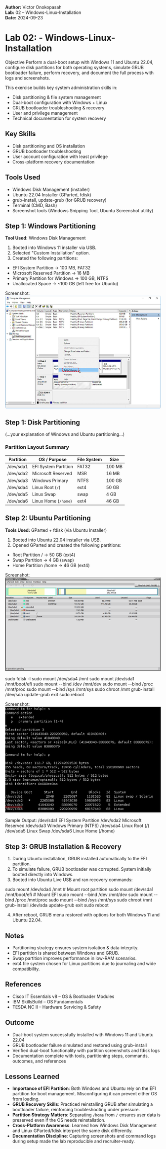 **Author:** Victor Onokopasah  
**Lab:** 02 – Windows-Linux-Installation  
**Date:** 2024-09-23  



# Lab 02: - Windows-Linux-Installation

Objective
Perform a dual-boot setup with Windows 11 and Ubuntu 22.04, configure disk partitions for both operating systems, simulate GRUB bootloader failure, perform recovery, and document the full process with logs and screenshots.

This exercise builds key system administration skills in:

-  Disk partitioning & file system management
-  Dual-boot configuration with Windows + Linux
-  GRUB bootloader troubleshooting & recovery
-  User and privilege management
-  Technical documentation for system recovery

## Key Skills
- Disk partitioning and OS installation
- GRUB bootloader troubleshooting
- User account configuration with least privilege
- Cross-platform recovery documentation

## Tools Used
-  Windows Disk Management (installer)
- Ubuntu 22.04 Installer (GParted, fdisk)
- grub-install, update-grub (for GRUB recovery)
-  Terminal (CMD, Bash)
- Screenshot tools (Windows Snipping Tool, Ubuntu Screenshot utility)

## Step 1: Windows Partitioning

**Tool Used:** Windows Disk Management  

1. Booted into Windows 11 installer via USB.
2. Selected "Custom Installation" option.
3. Created the following partitions:
- EFI System Partition → 100 MB, FAT32
- Microsoft Reserved Partition → 16 MB
- Primary Partition for Windows → 100 GB, NTFS
- Unallocated Space → ~100 GB (left free for Ubuntu)

 Screenshot:
![Windows Partition](Images/windows11-partition.png.png)

## Step 1: Disk Partitioning
(…your explanation of Windows and Ubuntu partitioning…)

### Partition Layout Summary
| Partition | OS / Purpose        | File System | Size    |
|-----------|---------------------|-------------|---------|
| /dev/sda1 | EFI System Partition| FAT32       | 100 MB  |
| /dev/sda2 | Microsoft Reserved  | MSR         | 16 MB   |
| /dev/sda3 | Windows Primary     | NTFS        | 100 GB  |
| /dev/sda4 | Linux Root (`/`)    | ext4        | 50 GB   |
| /dev/sda5 | Linux Swap          | swap        | 4 GB    |
| /dev/sda6 | Linux Home (`/home`)| ext4        | 46 GB   |


## Step 2: Ubuntu Partitioning

**Tools Used:** GParted + fdisk (via Ubuntu Installer)

1. Booted into Ubuntu 22.04 installer via USB.
2. Opened GParted and created the following partitions:
- Root Partition / → 50 GB (ext4)
- Swap Partition → 4 GB (swap)
-  Home Partition /home → 46 GB (ext4)

 Screenshot:
![Ubuntu Partition](Images/ubuntu-partition-gparted.png.png)

sudo fdisk -l
sudo mount /dev/sda4 /mnt
sudo mount /dev/sda1 /mnt/boot/efi
sudo mount --bind /dev /mnt/dev
sudo mount --bind /proc /mnt/proc
sudo mount --bind /sys /mnt/sys
sudo chroot /mnt
grub-install /dev/sda
update-grub
exit
sudo reboot

 Screenshot:
![fdisk Output](Images/fdisk-output.png.png)

Sample Output:
/dev/sda1  EFI System Partition
/dev/sda2  Microsoft Reserved
/dev/sda3  Windows Primary (NTFS)
/dev/sda4  Linux Root (/)
/dev/sda5  Linux Swap
/dev/sda6  Linux Home (/home)

## Step 3: GRUB Installation & Recovery
1. During Ubuntu installation, GRUB installed automatically to the EFI partition.
2. To simulate failure, GRUB bootloader was corrupted. System initially booted directly into Windows.
3. Booted into Ubuntu Live USB and ran recovery commands:

sudo mount /dev/sda4 /mnt        # Mount root partition
sudo mount /dev/sda1 /mnt/boot/efi   # Mount EFI
sudo mount --bind /dev /mnt/dev
sudo mount --bind /proc /mnt/proc
sudo mount --bind /sys /mnt/sys
sudo chroot /mnt
grub-install /dev/sda
update-grub
exit
sudo reboot

4. After reboot, GRUB menu restored with options for both Windows 11 and Ubuntu 22.04.


## Notes
-  Partitioning strategy ensures system isolation & data integrity.
-  EFI partition is shared between Windows and GRUB.
-  Swap partition improves performance in low-RAM scenarios.
-  ext4 file system chosen for Linux partitions due to journaling and wide compatibility.

## References
- Cisco IT Essentials v8 – OS & Bootloader Modules
- IBM SkillsBuild – OS Fundamentals
- TESDA NC II – Hardware Servicing & Safety

## Outcome
-  Dual-boot system successfully installed with Windows 11 and Ubuntu 22.04
-  GRUB bootloader failure simulated and restored using grub-install
-  Verified dual-boot functionality with partition screenshots and fdisk logs
-  Documentation complete with tools, partitioning steps, commands, outcomes, and references

 ## Lessons Learned
- **Importance of EFI Partition**: Both Windows and Ubuntu rely on the EFI partition for boot management. Misconfiguring it can prevent either OS from loading.
- **GRUB Recovery Skills**: Practiced reinstalling GRUB after simulating a bootloader failure, reinforcing troubleshooting under pressure.
- **Partition Strategy Matters**: Separating `/home` from `/` ensures user data is preserved even if the OS needs reinstallation.
- **Cross-Platform Awareness**: Learned how Windows Disk Management and Linux GParted/fdisk interpret the same disk differently.
- **Documentation Discipline**: Capturing screenshots and command logs during setup made the lab reproducible and recruiter-ready.


